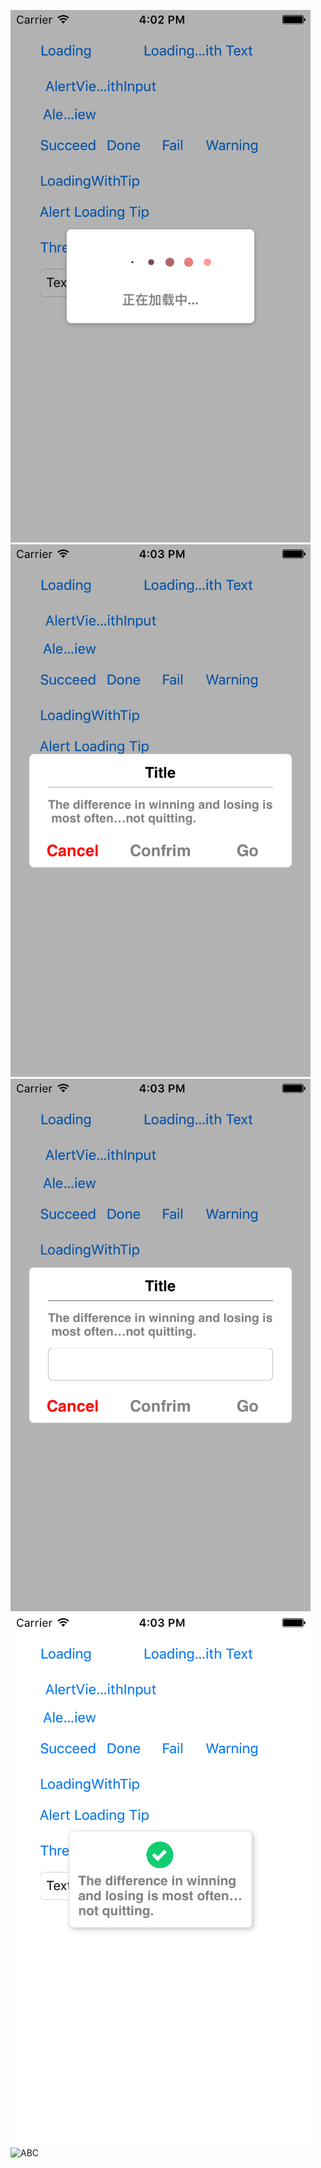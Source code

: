 ![](http://github.com/vaithwee/SMProgressHUD/raw/master/Image/loading.png) 
![](http://github.com/vaithwee/SMProgressHUD/raw/master/Image/alertview.png) 
![](http://github.com/vaithwee/SMProgressHUD/raw/master/Image/alertviewinput.png) 
![](http://github.com/vaithwee/SMProgressHUD/raw/master/Image/tip.png) 
![ABC](http://www.baidu.com/img/bdlogo.gif) 
